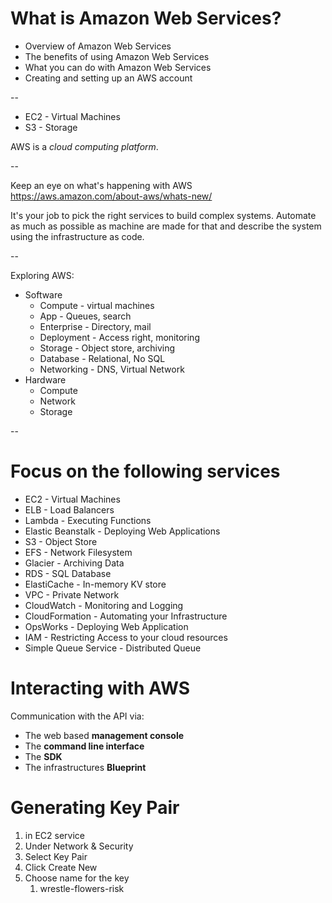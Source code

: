# What is Amazon Web Services?

* Overview of Amazon Web Services
* The benefits of using Amazon Web Services
* What you can do with Amazon Web Services
* Creating and setting up an AWS account

--

* EC2 - Virtual Machines
* S3 - Storage

AWS is a _cloud computing platform_.

--

Keep an eye on what's happening with AWS https://aws.amazon.com/about-aws/whats-new/ 

It's your job to pick the right services to build complex systems.
Automate as much as possible as machine are made for that and describe the system using the infrastructure as code.

--

Exploring AWS:
  * Software
    * Compute - virtual machines
    * App - Queues, search
    * Enterprise - Directory, mail
    * Deployment - Access right, monitoring
    * Storage - Object store, archiving
    * Database - Relational, No SQL
    * Networking - DNS, Virtual Network
  * Hardware
    * Compute
    * Network
    * Storage

--

# Focus on the following services

* EC2 - Virtual Machines
* ELB - Load Balancers
* Lambda - Executing Functions
* Elastic Beanstalk - Deploying Web Applications
* S3 - Object Store
* EFS - Network Filesystem
* Glacier - Archiving Data
* RDS - SQL Database
* ElastiCache - In-memory KV store
* VPC - Private Network
* CloudWatch - Monitoring and Logging
* CloudFormation - Automating your Infrastructure
* OpsWorks - Deploying Web Application
* IAM - Restricting Access to your cloud resources
* Simple Queue Service - Distributed Queue

# Interacting with AWS

Communication with the API via:
  * The web based **management console**
  * The **command line interface**
  * The **SDK**
  * The infrastructures **Blueprint**

# Generating Key Pair

1. in EC2 service
2. Under Network & Security
3. Select Key Pair
4. Click Create New
5. Choose name for the key
   1. wrestle-flowers-risk

